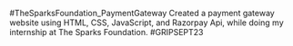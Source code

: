 #TheSparksFoundation_PaymentGateway
Created a payment gateway website using HTML, CSS, JavaScript, and Razorpay Api, while doing my internship at The Sparks Foundation.
#GRIPSEPT23
